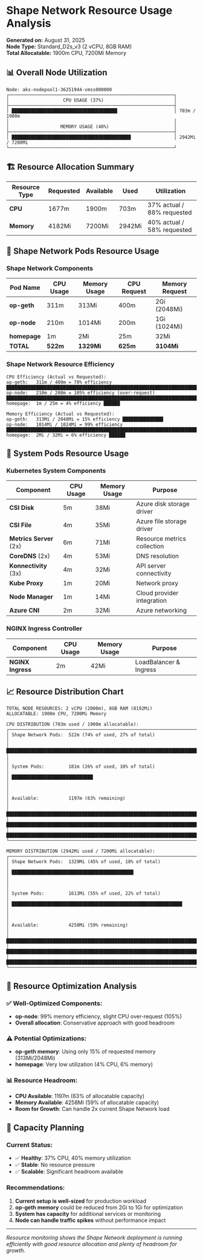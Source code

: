 # Shape Network Resource Usage Analysis
**Generated on:** August 31, 2025  
**Node Type:** Standard_D2s_v3 (2 vCPU, 8GB RAM)  
**Total Allocatable:** 1900m CPU, 7200Mi Memory

## 📊 Overall Node Utilization

```
Node: aks-nodepool1-36251944-vmss000000
┌─────────────────────────────────────────────────────────────┐
│                    CPU USAGE (37%)                          │
├─────────────────────────────────────────────────────────────┤
│ ███████████████████████████████████████                     │ 703m / 1900m
│                                                             │
│                   MEMORY USAGE (40%)                        │
├─────────────────────────────────────────────────────────────┤
│ ████████████████████████████████████████████                │ 2942Mi / 7200Mi
└─────────────────────────────────────────────────────────────┘
```

## 🏗️ Resource Allocation Summary

| Resource Type | Requested | Available | Used | Utilization |
|---------------|-----------|-----------|------|-------------|
| **CPU**       | 1677m     | 1900m     | 703m | 37% actual / 88% requested |
| **Memory**    | 4182Mi    | 7200Mi    | 2942Mi | 40% actual / 58% requested |

## 🚀 Shape Network Pods Resource Usage

### Shape Network Components

| Pod Name | CPU Usage | Memory Usage | CPU Request | Memory Request |
|----------|-----------|--------------|-------------|----------------|
| **op-geth** | 311m | 313Mi | 400m | 2Gi (2048Mi) |
| **op-node** | 210m | 1014Mi | 200m | 1Gi (1024Mi) |
| **homepage** | 1m | 2Mi | 25m | 32Mi |
| **TOTAL** | **522m** | **1329Mi** | **625m** | **3104Mi** |

### Shape Network Resource Efficiency

```
CPU Efficiency (Actual vs Requested):
op-geth:   311m / 400m = 78% efficiency ████████████████████████████████████████████████████████████████████████████████
op-node:   210m / 200m = 105% efficiency (over-request) ████████████████████████████████████████████████████████████████████████████████████████████████████████
homepage:  1m / 25m = 4% efficiency ██████

Memory Efficiency (Actual vs Requested):
op-geth:   313Mi / 2048Mi = 15% efficiency ███████████████
op-node:   1014Mi / 1024Mi = 99% efficiency ███████████████████████████████████████████████████████████████████████████████████████████████████████████████████████
homepage:  2Mi / 32Mi = 6% efficiency ██████
```

## 🔧 System Pods Resource Usage

### Kubernetes System Components

| Component | CPU Usage | Memory Usage | Purpose |
|-----------|-----------|--------------|---------|
| **CSI Disk** | 5m | 38Mi | Azure disk storage driver |
| **CSI File** | 4m | 35Mi | Azure file storage driver |
| **Metrics Server** (2x) | 6m | 71Mi | Resource metrics collection |
| **CoreDNS** (2x) | 4m | 53Mi | DNS resolution |
| **Konnectivity** (3x) | 4m | 32Mi | API server connectivity |
| **Kube Proxy** | 1m | 20Mi | Network proxy |
| **Node Manager** | 1m | 14Mi | Cloud provider integration |
| **Azure CNI** | 2m | 32Mi | Azure networking |

### NGINX Ingress Controller

| Component | CPU Usage | Memory Usage | Purpose |
|-----------|-----------|--------------|---------|
| **NGINX Ingress** | 2m | 42Mi | LoadBalancer & Ingress |

## 📈 Resource Distribution Chart

```
TOTAL NODE RESOURCES: 2 vCPU (2000m), 8GB RAM (8192Mi)
ALLOCATABLE: 1900m CPU, 7200Mi Memory

CPU DISTRIBUTION (703m used / 1900m allocatable):
┌─────────────────────────────────────────────────────────────────────────┐
│ Shape Network Pods:  522m (74% of used, 27% of total)                   │
│ ████████████████████████████████████████████████████████████████████████│
│                                                                         │
│ System Pods:         181m (26% of used, 10% of total)                   │
│ ██████████████████████████████                                          │
│                                                                         │
│ Available:           1197m (63% remaining)                              │
│ ████████████████████████████████████████████████████████████████████████│
│ ████████████████████████████████████████████████████████████████████████│
│ ████████████████████████████████████████████████████████████████████████│
└─────────────────────────────────────────────────────────────────────────┘

MEMORY DISTRIBUTION (2942Mi used / 7200Mi allocatable):
┌─────────────────────────────────────────────────────────────────────────┐
│ Shape Network Pods:  1329Mi (45% of used, 18% of total)                 │
│ █████████████████████████████████████████████                           │
│                                                                         │
│ System Pods:         1613Mi (55% of used, 22% of total)                 │
│ ███████████████████████████████████████████████████████████████         │
│                                                                         │
│ Available:           4258Mi (59% remaining)                             │
│ ████████████████████████████████████████████████████████████████████████│
│ ████████████████████████████████████████████████████████████████████████│
│ ████████████████████████████████████████████████████████████████████████│
└─────────────────────────────────────────────────────────────────────────┘
```

## 🎯 Resource Optimization Analysis

### ✅ **Well-Optimized Components:**
- **op-node**: 99% memory efficiency, slight CPU over-request (105%)
- **Overall allocation**: Conservative approach with good headroom

### ⚠️ **Potential Optimizations:**
- **op-geth memory**: Using only 15% of requested memory (313Mi/2048Mi)
- **homepage**: Very low utilization (4% CPU, 6% memory)

### 📊 **Resource Headroom:**
- **CPU Available**: 1197m (63% of allocatable capacity)
- **Memory Available**: 4258Mi (59% of allocatable capacity)
- **Room for Growth**: Can handle 2x current Shape Network load

## 🔮 **Capacity Planning**

### Current Status:
- ✅ **Healthy**: 37% CPU, 40% memory utilization
- ✅ **Stable**: No resource pressure
- ✅ **Scalable**: Significant headroom available

### Recommendations:
1. **Current setup is well-sized** for production workload
2. **op-geth memory** could be reduced from 2Gi to 1Gi for optimization
3. **System has capacity** for additional services or monitoring
4. **Node can handle traffic spikes** without performance impact

---
*Resource monitoring shows the Shape Network deployment is running efficiently with good resource allocation and plenty of headroom for growth.*
